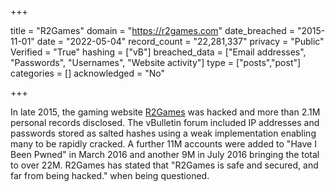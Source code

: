 +++

title = "R2Games"
domain = "https://r2games.com"
date_breached = "2015-11-01"
date = "2022-05-04"
record_count = "22,281,337"
privacy = "Public"
Verified = "True"
hashing = ["vB"]
breached_data = ["Email addresses", "Passwords", "Usernames", "Website activity"]
type = ["posts","post"]
categories = []
acknowledged = "No"


+++


In late 2015, the gaming website <a href="https://www.r2games.com" target="_blank" rel="noopener">R2Games</a> was hacked and more than 2.1M personal records disclosed. The vBulletin forum included IP addresses and passwords stored as salted hashes using a weak implementation enabling many to be rapidly cracked. A further 11M accounts were added to "Have I Been Pwned" in March 2016 and another 9M in July 2016 bringing the total to over 22M. R2Games has stated that "R2Games is safe and secured, and far from being hacked." when being questioned.

